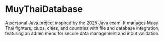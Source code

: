 # MuyThaiDatabase
A personal Java project inspired by the 2025 Java exam. It manages Muay Thai fighters, clubs, cities, and countries with file and database integration, featuring an admin menu for secure data management and input validation.
